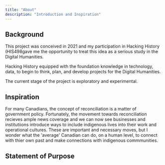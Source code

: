 ```yaml
---
title: "About"
description: "Introduction and Inspiration"
---
```

## Background 

This project was conceived in 2021 and my participation in Hacking History (HIS498gave me the opportunity to treat this idea as a serious study in the Digital Humanities. 

Hacking History equipped with the foundation knowledge in technology, data, to begin to think, plan, and develop projects for the Digital Humanities. 

The current stage of the project is exploratory and experimental. 

## Inspiration

For many Canadians, the concept of reconciliation is a matter of government policy. Fortunately, the movement towards reconciliation recieves ample news coverage and we can now see businesses and institutiions introduce ways to include indigenous lives into their work and operational cultures. These are important and necessary moves, but I wonder what the 'average' Canadian can do, on a human level, to connect with thier own past and make connections with indigenous commmunities. 

## Statement of Purpose